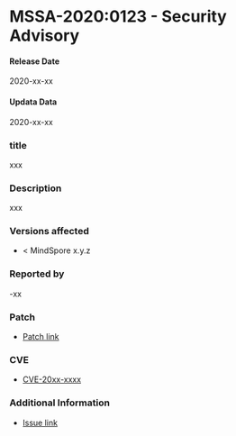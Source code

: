 # MSSA-2020:0123 - Security Advisory

#### Release Date  
2020-xx-xx

#### Updata Data
2020-xx-xx

### title
xxx

### Description
xxx

### Versions affected
-  < MindSpore x.y.z

### Reported by
-xx

### Patch
- [Patch link](https://xxx)

### CVE
- [CVE-20xx-xxxx](https://xxxx)

### Additional Information  
- [Issue link](https://xxxxx)